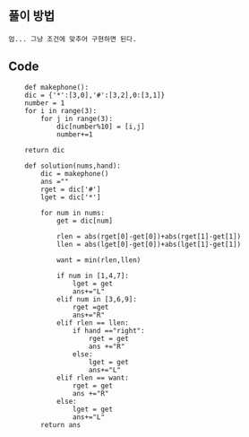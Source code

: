 ## 풀이 방법

    엄... 그냥 조건에 맞추어 구현하면 된다.

## Code

        def makephone():
        dic = {'*':[3,0],'#':[3,2],0:[3,1]}
        number = 1
        for i in range(3):
            for j in range(3):
                dic[number%10] = [i,j]
                number+=1

        return dic

        def solution(nums,hand):
            dic = makephone()
            ans =""
            rget = dic['#']
            lget = dic['*']

            for num in nums:
                get = dic[num]

                rlen = abs(rget[0]-get[0])+abs(rget[1]-get[1])
                llen = abs(lget[0]-get[0])+abs(lget[1]-get[1])

                want = min(rlen,llen)

                if num in [1,4,7]:
                    lget = get
                    ans+="L"
                elif num in [3,6,9]:
                    rget =get
                    ans+="R"
                elif rlen == llen:
                    if hand =="right":
                        rget = get
                        ans +="R"
                    else:
                        lget = get
                        ans+="L"
                elif rlen == want:
                    rget = get
                    ans +="R"
                else:
                    lget = get
                    ans+="L"
            return ans
